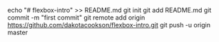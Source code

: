 echo "# flexbox-intro" >> README.md
git init
git add README.md
git commit -m "first commit"
git remote add origin https://github.com/dakotacookson/flexbox-intro.git
git push -u origin master
